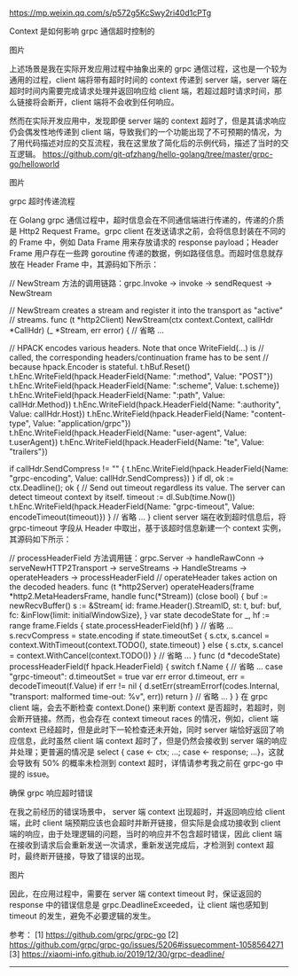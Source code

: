 
https://mp.weixin.qq.com/s/p572g5KcSwy2ri40d1cPTg

Context 是如何影响 grpc 通信超时控制的

图片

﻿上述场景是我在实际开发应用过程中抽象出来的 grpc 通信过程，这也是一个较为通用的过程，client 端将带有超时时间的 context 传递到 server 端，server 端在超时时间内需要完成请求处理并返回响应给 client 端，若超过超时请求时间，那么链接将会断开，client 端将不会收到任何响应。

然而在实际开发应用中，发现即便 server 端的 context 超时了，但是其请求响应仍会偶发性地传递到 client 端，导致我们的一个功能出现了不可预期的情况，为了用代码描述对应的交互流程，我在这里放了简化后的示例代码，描述了当时的交互逻辑。﻿﻿
https://github.com/git-qfzhang/hello-golang/tree/master/grpc-go/helloworld

图片

grpc 超时传递流程

在 Golang grpc 通信过程中，超时信息会在不同通信端进行传递的，传递的介质是 Http2 Request Frame。grpc client 在发送请求之前，会将信息封装在不同的的 Frame 中，例如 Data Frame 用来存放请求的 response payload；Header Frame 用户存在一些跨 goroutine 传递的数据，例如路径信息。而超时信息就存放在 Header Frame 中，其源码如下所示：

// NewStream 方法的调用链路：grpc.Invoke -> invoke -> sendRequest -> NewStream

// NewStream creates a stream and register it into the transport as "active"
// streams.
func (t *http2Client) NewStream(ctx context.Context, callHdr *CallHdr) (_ *Stream, err error) {
  // 省略 ...
  
  // HPACK encodes various headers. Note that once WriteField(...) is
  // called, the corresponding headers/continuation frame has to be sent
  // because hpack.Encoder is stateful.
  t.hBuf.Reset()
  t.hEnc.WriteField(hpack.HeaderField{Name: ":method", Value: "POST"})
  t.hEnc.WriteField(hpack.HeaderField{Name: ":scheme", Value: t.scheme})
  t.hEnc.WriteField(hpack.HeaderField{Name: ":path", Value: callHdr.Method})
  t.hEnc.WriteField(hpack.HeaderField{Name: ":authority", Value: callHdr.Host})
  t.hEnc.WriteField(hpack.HeaderField{Name: "content-type", Value: "application/grpc"})
  t.hEnc.WriteField(hpack.HeaderField{Name: "user-agent", Value: t.userAgent})
  t.hEnc.WriteField(hpack.HeaderField{Name: "te", Value: "trailers"})

  if callHdr.SendCompress != "" {
    t.hEnc.WriteField(hpack.HeaderField{Name: "grpc-encoding", Value: callHdr.SendCompress})
  }
  if dl, ok := ctx.Deadline(); ok {
    // Send out timeout regardless its value. The server can detect timeout context by itself.
    timeout := dl.Sub(time.Now())
    t.hEnc.WriteField(hpack.HeaderField{Name: "grpc-timeout", Value: encodeTimeout(timeout)})
  }
  // 省略 ...
}
client server 端在收到超时信息后，将 grpc-timeout 字段从 Header 中取出，基于该超时信息新建一个 context 实例，其源码如下所示：

// processHeaderField 方法调用链：grpc.Server -> handleRawConn -> serveNewHTTP2Transport -> serveStreams -> HandleStreams -> operateHeaders -> processHeaderField
// operateHeader takes action on the decoded headers.
func (t *http2Server) operateHeaders(frame *http2.MetaHeadersFrame, handle func(*Stream)) (close bool) {
  buf := newRecvBuffer()
  s := &Stream{
    id:  frame.Header().StreamID,
    st:  t,
    buf: buf,
    fc:  &inFlow{limit: initialWindowSize},
  }
  var state decodeState
  for _, hf := range frame.Fields {
    state.processHeaderField(hf)
  }
  // 省略 ...
  s.recvCompress = state.encoding
  if state.timeoutSet {
    s.ctx, s.cancel = context.WithTimeout(context.TODO(), state.timeout)
  } else {
    s.ctx, s.cancel = context.WithCancel(context.TODO())
  }
  // 省略 ...
}
func (d *decodeState) processHeaderField(f hpack.HeaderField) {
  switch f.Name {
  // 省略 ...
  case "grpc-timeout":
    d.timeoutSet = true
    var err error
    d.timeout, err = decodeTimeout(f.Value)
    if err != nil {
      d.setErr(streamErrorf(codes.Internal, "transport: malformed time-out: %v", err))
      return
    }
  // 省略 ...
  }
}
在 grpc client 端，会去不断检查 context.Done() 来判断 context 是否超时，若超时，则会断开链接。然而，也会存在 context timeout races 的情况，例如，client 端 context 已经超时，但是此时下一轮检查还未开始，同时 server 端恰好返回了响应信息，此时虽然 client 端 context 超时了，但是仍然会接收到 server 端的响应并处理；更普遍的情况是 select { case <- ctx; ...; case <- response; ...}，这就会导致有 50% 的概率未检测到 context 超时，详情请参考我之前在 grpc-go 中提的 issue。


确保 grpc 响应超时错误

在我之前经历的错误场景中， server 端 context 出现超时，并返回响应给 client 端，此时 client 端预期应该也会超时并断开链接，但实际是会成功接收到 client 端的响应，由于处理逻辑的问题，当时的响应并不包含超时错误，因此 client 端在接收到请求后会重新发送一次请求，重新发送完成后，才检测到 context 超时，最终断开链接，导致了错误的出现。﻿﻿

图片

因此，在应用过程中，需要在 server 端 context timeout 时，保证返回的 response 中的错误信息是 grpc.DeadlineExceeded，让 client 端也感知到 timeout 的发生，避免不必要逻辑的发生。﻿

参考：
[1] https://github.com/grpc/grpc-go﻿
[2] https://github.com/grpc/grpc-go/issues/5206#issuecomment-1058564271﻿
[3] https://xiaomi-info.github.io/2019/12/30/grpc-deadline/


---


